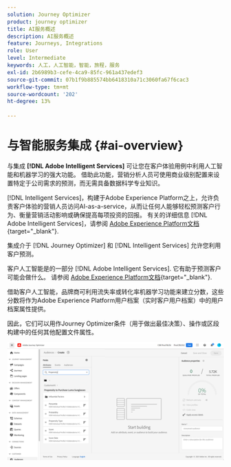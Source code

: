 ```yaml
---
solution: Journey Optimizer
product: journey optimizer
title: AI服务概述
description: AI服务概述
feature: Journeys, Integrations
role: User
level: Intermediate
keywords: 人工，人工智能，智能，旅程，服务
exl-id: 2b6989b3-cefe-4ca9-85fc-961a437edef3
source-git-commit: 07b1f9b885574bb6418310a71c3060fa67f6cac3
workflow-type: tm+mt
source-wordcount: '202'
ht-degree: 13%

---
```


# 与智能服务集成 {#ai-overview}

与集成 **[!DNL Adobe Intelligent Services]** 可让您在客户体验用例中利用人工智能和机器学习的强大功能。 借助此功能，营销分析人员可使用商业级别配置来设置特定于公司需求的预测，而无需具备数据科学专业知识。

[!DNL Intelligent Services]，构建于Adobe Experience Platform之上，允许负责客户体验的营销人员访问AI-as-a-service，从而让任何人能够轻松预测客户行为、衡量营销活动影响或确保提高每项投资的回报。 有关的详细信息 [!DNL Adobe Intelligent Services]，请参阅 [Adobe Experience Platform文档](https://experienceleague.adobe.com/docs/experience-platform/intelligent-services/home.html){target="_blank"}.

集成介于 [!DNL Journey Optimizer] 和 [!DNL Intelligent Services] 允许您利用客户预测。

客户人工智能是的一部分 [!DNL Adobe Intelligent Services]. 它有助于预测客户可能会做什么。 请参阅 [Adobe Experience Platform文档](https://experienceleague.adobe.com/docs/experience-platform/intelligent-services/customer-ai/overview.html){target="_blank"}.

借助客户人工智能，品牌商可利用流失率或转化率机器学习功能来建立分数，这些分数将作为Adobe Experience Platform用户档案（实时客户用户档案）中的用户档案属性提供。

因此，它们可以用作Journey Optimizer条件（用于做出最佳决策）、操作或区段构建中的任何其他配置文件属性。

![](assets/customer-ai.png)

